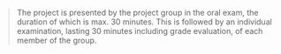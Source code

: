 > The project is presented by the project group in the oral exam, the duration of which is max. 30 minutes. This is followed by an individual examination, lasting 30 minutes including grade evaluation, of each member of the group.